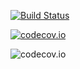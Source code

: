 [![Build Status](https://travis-ci.org/HTW-Projekt-2014-Commercetools/buildchain.svg?branch=master)](https://travis-ci.org/HTW-Projekt-2014-Commercetools/buildchain)

[![codecov.io](https://codecov.io/github/HTW-Projekt-2014-Commercetools/buildchain/coverage.svg?branch=master)](https://codecov.io/github/HTW-Projekt-2014-Commercetools/buildchain?branch=master)

![codecov.io](https://codecov.io/github/HTW-Projekt-2014-Commercetools/buildchain/branch.svg?branch=master)
